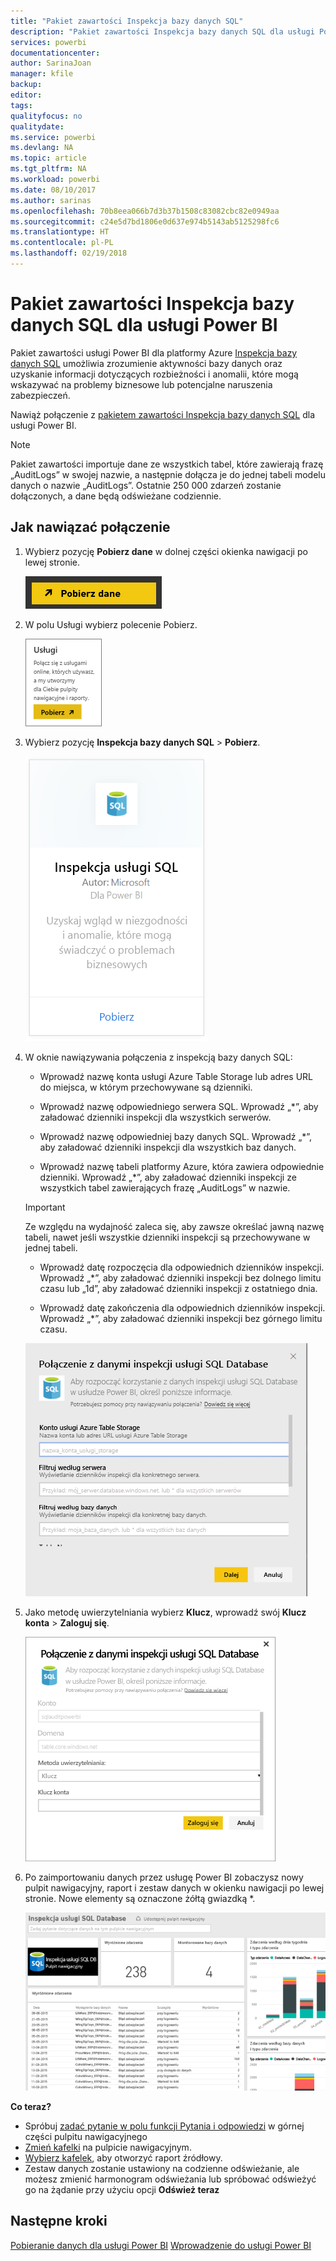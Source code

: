 ```yaml
---
title: "Pakiet zawartości Inspekcja bazy danych SQL"
description: "Pakiet zawartości Inspekcja bazy danych SQL dla usługi Power BI"
services: powerbi
documentationcenter: 
author: SarinaJoan
manager: kfile
backup: 
editor: 
tags: 
qualityfocus: no
qualitydate: 
ms.service: powerbi
ms.devlang: NA
ms.topic: article
ms.tgt_pltfrm: NA
ms.workload: powerbi
ms.date: 08/10/2017
ms.author: sarinas
ms.openlocfilehash: 70b8eea066b7d3b37b1508c83082cbc82e0949aa
ms.sourcegitcommit: c24e5d7bd1806e0d637e974b5143ab5125298fc6
ms.translationtype: HT
ms.contentlocale: pl-PL
ms.lasthandoff: 02/19/2018
---
```

# <a name="sql-database-auditing-content-pack-for-power-bi"></a>Pakiet zawartości Inspekcja bazy danych SQL dla usługi Power BI
Pakiet zawartości usługi Power BI dla platformy Azure [Inspekcja bazy danych SQL](http://azure.microsoft.com/documentation/articles/sql-database-auditing-get-started/) umożliwia zrozumienie aktywności bazy danych oraz uzyskanie informacji dotyczących rozbieżności i anomalii, które mogą wskazywać na problemy biznesowe lub potencjalne naruszenia zabezpieczeń. 

Nawiąż połączenie z [pakietem zawartości Inspekcja bazy danych SQL](https://app.powerbi.com/getdata/services/sql-db-auditing) dla usługi Power BI.

>[!NOTE]
>Pakiet zawartości importuje dane ze wszystkich tabel, które zawierają frazę „AuditLogs” w swojej nazwie, a następnie dołącza je do jednej tabeli modelu danych o nazwie „AuditLogs”. Ostatnie 250 000 zdarzeń zostanie dołączonych, a dane będą odświeżane codziennie.

## <a name="how-to-connect"></a>Jak nawiązać połączenie
1. Wybierz pozycję **Pobierz dane** w dolnej części okienka nawigacji po lewej stronie.
   
   ![](media/service-connect-to-azure-sql-database-auditing/pbi_getdata.png) 
2. W polu Usługi wybierz polecenie Pobierz.
   
   ![](media/service-connect-to-azure-sql-database-auditing/pbi_getservices.png) 
3. Wybierz pozycję **Inspekcja bazy danych SQL** \> **Pobierz**.
   
   ![](media/service-connect-to-azure-sql-database-auditing/sqldbaudit.png)
4. W oknie nawiązywania połączenia z inspekcją bazy danych SQL:
   
   - Wprowadź nazwę konta usługi Azure Table Storage lub adres URL do miejsca, w którym przechowywane są dzienniki.
   
   - Wprowadź nazwę odpowiedniego serwera SQL. Wprowadź „\*”, aby załadować dzienniki inspekcji dla wszystkich serwerów.
   
   - Wprowadź nazwę odpowiedniej bazy danych SQL. Wprowadź „\*”, aby załadować dzienniki inspekcji dla wszystkich baz danych.
   
   - Wprowadź nazwę tabeli platformy Azure, która zawiera odpowiednie dzienniki. Wprowadź „\*”, aby załadować dzienniki inspekcji ze wszystkich tabel zawierających frazę „AuditLogs” w nazwie.
   
   >[!IMPORTANT]
   >Ze względu na wydajność zaleca się, aby zawsze określać jawną nazwę tabeli, nawet jeśli wszystkie dzienniki inspekcji są przechowywane w jednej tabeli.
   
   - Wprowadź datę rozpoczęcia dla odpowiednich dzienników inspekcji. Wprowadź „\*”, aby załadować dzienniki inspekcji bez dolnego limitu czasu lub „1d”, aby załadować dzienniki inspekcji z ostatniego dnia.
   
   - Wprowadź datę zakończenia dla odpowiednich dzienników inspekcji. Wprowadź „\*”, aby załadować dzienniki inspekcji bez górnego limitu czasu.
   
   ![](media/service-connect-to-azure-sql-database-auditing/dbauditing_param.png)
5. Jako metodę uwierzytelniania wybierz **Klucz**, wprowadź swój **Klucz konta** \> **Zaloguj się**.
   
   ![](media/service-connect-to-azure-sql-database-auditing/pbi_sqlauditing3.png)
6. Po zaimportowaniu danych przez usługę Power BI zobaczysz nowy pulpit nawigacyjny, raport i zestaw danych w okienku nawigacji po lewej stronie. Nowe elementy są oznaczone żółtą gwiazdką \*.
   
   ![](media/service-connect-to-azure-sql-database-auditing/pbi_sqldbauditingnewdash.png)

**Co teraz?**

* Spróbuj [zadać pytanie w polu funkcji Pytania i odpowiedzi](power-bi-q-and-a.md) w górnej części pulpitu nawigacyjnego
* [Zmień kafelki](service-dashboard-edit-tile.md) na pulpicie nawigacyjnym.
* [Wybierz kafelek](service-dashboard-tiles.md), aby otworzyć raport źródłowy.
* Zestaw danych zostanie ustawiony na codzienne odświeżanie, ale możesz zmienić harmonogram odświeżania lub spróbować odświeżyć go na żądanie przy użyciu opcji **Odśwież teraz**

## <a name="next-steps"></a>Następne kroki
[Pobieranie danych dla usługi Power BI](service-get-data.md)
[Wprowadzenie do usługi Power BI](service-get-started.md)
